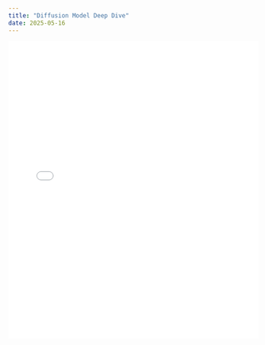 ```yaml
---
title: "Diffusion Model Deep Dive"
date: 2025-05-16
---
```


<object data="../_pdf/Diffusion.pdf" type="application/pdf" width="100%" height="600"></object>
<embed src="../_pdf/Diffusion.pdf" type="application/pdf" width="100%" height="600">
